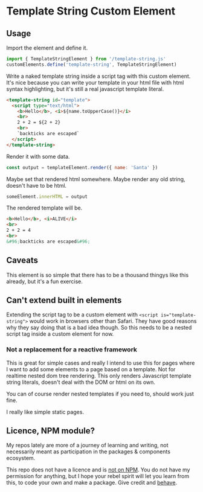 # Template String Custom Element

## Usage

Import the element and define it.

```js
import { TemplateStringElement } from '/template-string.js'
customElements.define('template-string', TemplateStringElement)
```

Write a naked template string inside a script tag with this custom element. It's nice because you can write your template in your html file with html syntax highlighting, but it's still a real javascript template literal.

```html
<template-string id="template">
  <script type="text/html">
    <b>Hello</b>, <i>${name.toUpperCase()}</i>
    <br>
    2 + 2 = ${2 + 2}
    <br>
    `backticks are escaped`
  </script>
</template-string>
```

Render it with some data.

```js
const output = templateElement.render({ name: 'Santa' })
```

Maybe set that rendered html somewhere. Maybe render any old string, doesn't have to be html.

```js
someElement.innerHTML = output
```

The rendered template will be.

```html
<b>Hello</b>, <i>ALIVE</i>
<br>
2 + 2 = 4
<br>
&#96;backticks are escaped&#96;
```

## Caveats

This element is so simple that there has to be a thousand thingys like this already, but it's a fun exercise.

## Can't extend built in elements

Extending the script tag to be a custom element with `<script is="template-string">` would work in browsers other than Safari. They have good reasons why they say doing that is a bad idea though. So this needs to be a nested script tag inside a custom element for now.

### Not a replacement for a reactive framework

This is great for simple cases and really I intend to use this for pages where I want to add some elements to a page based on a template. Not for realtime nested dom tree rendering. This only renders Javascript template string literals, doesn't deal with the DOM or html on its own.

You can of course render nested templates if you need to, should work just fine.

I really like simple static pages.

## Licence, NPM module?

My repos lately are more of a journey of learning and writing, not necessarily meant as participation in the packages & components ecosystem.

This repo does not have a licence and is [not on NPM](https://htmx.org/essays/vendoring/). You do not have my permission for anything, but I hope your rebel spirit will let you learn from this, to code your own and make a package. Give credit and [behave](https://www.contributor-covenant.org).